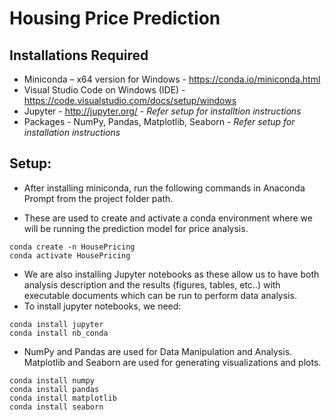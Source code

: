 # Housing Price Prediction


## Installations Required
*	Miniconda – x64 version for Windows - https://conda.io/miniconda.html
*	Visual Studio Code on Windows (IDE) - https://code.visualstudio.com/docs/setup/windows
* Jupyter - http://jupyter.org/ - *Refer setup for installtion instructions*
* Packages - NumPy, Pandas, Matplotlib, Seaborn - *Refer setup for installation instructions*


## Setup:

* After installing miniconda, run the following commands in Anaconda Prompt from the project folder path. 

* These are used to create and activate a conda environment where we will be running the prediction model for price analysis. 

```
conda create -n HousePricing
conda activate HousePricing
```

* We are also installing Jupyter notebooks as these allow us to have both analysis description and the results (figures, tables, etc..) with executable documents which can be run to perform data analysis. 
* To install jupyter notebooks, we need:

```
conda install jupyter
conda install nb_conda
```

* NumPy and Pandas are used for Data Manipulation and Analysis. Matplotlib and Seaborn are used for generating visualizations and plots. 

```
conda install numpy
conda install pandas
conda install matplotlib
conda install seaborn
```
